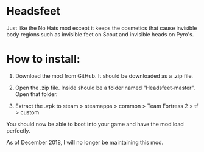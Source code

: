 # Headsfeet
Just like the No Hats mod except it keeps the cosmetics that cause invisible body regions such as invisible feet on Scout and
invisible heads on Pyro's.

# How to install:
1. Download the mod from GitHub. It should be downloaded as a .zip file.

2. Open the .zip file. Inside should be a folder named "Headsfeet-master". Open that folder.

3. Extract the .vpk to steam > steamapps > common > Team Fortress 2 > tf > custom

You should now be able to boot into your game and have the mod load perfectly.


As of December 2018, I will no longer be maintaining this mod.
